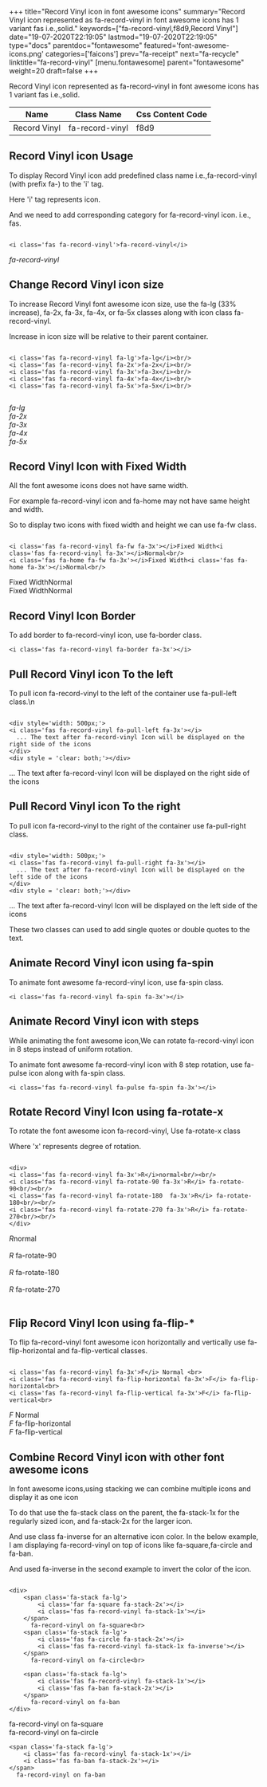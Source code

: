 +++
title="Record Vinyl icon in font awesome icons"
summary="Record Vinyl icon represented as fa-record-vinyl in font awesome icons has 1 variant fas i.e.,solid."
keywords=["fa-record-vinyl,f8d9,Record Vinyl"]
date="19-07-2020T22:19:05"
lastmod="19-07-2020T22:19:05"
type="docs"
parentdoc="fontawesome"
featured='font-awesome-icons.png'
categories=['faicons']
prev="fa-receipt"
next="fa-recycle"
linktitle="fa-record-vinyl"
[menu.fontawesome]
parent="fontawesome"
weight=20
draft=false
+++


Record Vinyl icon represented as fa-record-vinyl in font awesome icons has 1 variant fas i.e.,solid.

<div class='table-responsive'><table class='table'><thead><tr><th>Name</th><th>Class Name</th><th>Css Content Code</th></tr></thead><tbody><tr><td>Record Vinyl</td><td>fa-record-vinyl</td><td>f8d9</td></tr></tbody></table></div>



## Record Vinyl icon Usage

To display Record Vinyl icon add predefined class name i.e.,fa-record-vinyl (with prefix fa-) to the 'i' tag.

Here 'i' tag represents icon.

And we need to add corresponding category for fa-record-vinyl icon. i.e., fas.


```

<i class='fas fa-record-vinyl'>fa-record-vinyl</i>
```

<i class='fas fa-record-vinyl'>fa-record-vinyl</i>




## Change Record Vinyl icon size
To increase Record Vinyl font awesome icon size, use the fa-lg (33% increase), fa-2x, fa-3x, fa-4x, or fa-5x classes along with icon class fa-record-vinyl.

Increase in icon size will be relative to their parent container. 

```

<i class='fas fa-record-vinyl fa-lg'>fa-lg</i><br/>
<i class='fas fa-record-vinyl fa-2x'>fa-2x</i><br/>
<i class='fas fa-record-vinyl fa-3x'>fa-3x</i><br/>
<i class='fas fa-record-vinyl fa-4x'>fa-4x</i><br/>
<i class='fas fa-record-vinyl fa-5x'>fa-5x</i><br/>
            
```

<i class='fas fa-record-vinyl fa-lg'>fa-lg</i><br/>
<i class='fas fa-record-vinyl fa-2x'>fa-2x</i><br/>
<i class='fas fa-record-vinyl fa-3x'>fa-3x</i><br/>
<i class='fas fa-record-vinyl fa-4x'>fa-4x</i><br/>
<i class='fas fa-record-vinyl fa-5x'>fa-5x</i><br/>
            



## Record Vinyl Icon with Fixed Width 

All the font awesome icons does not have same width.

For example fa-record-vinyl icon and fa-home may not have same height and width.

So to display two icons with fixed width and height we can use fa-fw class.


```

<i class='fas fa-record-vinyl fa-fw fa-3x'></i>Fixed Width<i class='fas fa-record-vinyl fa-3x'></i>Normal<br/>
<i class='fas fa-home fa-fw fa-3x'></i>Fixed Width<i class='fas fa-home fa-3x'></i>Normal<br/>
```

<i class='fas fa-record-vinyl fa-fw fa-3x'></i>Fixed Width<i class='fas fa-record-vinyl fa-3x'></i>Normal<br/>
<i class='fas fa-home fa-fw fa-3x'></i>Fixed Width<i class='fas fa-home fa-3x'></i>Normal<br/>



## Record Vinyl Icon Border 

To add border to fa-record-vinyl icon, use fa-border class.


```
<i class='fas fa-record-vinyl fa-border fa-3x'></i>

```
<i class='fas fa-record-vinyl fa-border fa-3x'></i>





## Pull Record Vinyl icon To the left

To pull icon fa-record-vinyl to the left of the container use fa-pull-left class.\n

```

<div style='width: 500px;'>
<i class='fas fa-record-vinyl fa-pull-left fa-3x'></i>
  ... The text after fa-record-vinyl Icon will be displayed on the right side of the icons
</div>
<div style = 'clear: both;'></div>
```

<div style='width: 500px;'>
<i class='fas fa-record-vinyl fa-pull-left fa-3x'></i>
  ... The text after fa-record-vinyl Icon will be displayed on the right side of the icons
</div>
<div style = 'clear: both;'></div>




## Pull Record Vinyl icon To the right
To pull icon fa-record-vinyl to the right of the container use fa-pull-right class.

```

<div style='width: 500px;'>
<i class='fas fa-record-vinyl fa-pull-right fa-3x'></i>
  ... The text after fa-record-vinyl Icon will be displayed on the left side of the icons
</div>
<div style = 'clear: both;'></div>
```

<div style='width: 500px;'>
<i class='fas fa-record-vinyl fa-pull-right fa-3x'></i>
  ... The text after fa-record-vinyl Icon will be displayed on the left side of the icons
</div>
<div style = 'clear: both;'></div>

These two classes can used to add single quotes or double quotes to the text.


## Animate Record Vinyl icon using fa-spin
To animate font awesome fa-record-vinyl icon, use fa-spin class.

```
<i class='fas fa-record-vinyl fa-spin fa-3x'></i>
```
<i class='fas fa-record-vinyl fa-spin fa-3x'></i>




## Animate Record Vinyl icon with steps
While animating the font awesome icon,We can rotate fa-record-vinyl icon in 8 steps instead of uniform rotation.

To animate font awesome fa-record-vinyl icon with 8 step rotation, use fa-pulse icon along with fa-spin class.


```
<i class='fas fa-record-vinyl fa-pulse fa-spin fa-3x'></i>

```
<i class='fas fa-record-vinyl fa-pulse fa-spin fa-3x'></i>





## Rotate Record Vinyl Icon using fa-rotate-x
To rotate the font awesome icon fa-record-vinyl, Use fa-rotate-x class

Where 'x' represents degree of rotation.


```

<div>
<i class='fas fa-record-vinyl fa-3x'>R</i>normal<br/><br/>
<i class='fas fa-record-vinyl fa-rotate-90 fa-3x'>R</i> fa-rotate-90<br/><br/> 
<i class='fas fa-record-vinyl fa-rotate-180  fa-3x'>R</i> fa-rotate-180<br/><br/> 
<i class='fas fa-record-vinyl fa-rotate-270 fa-3x'>R</i> fa-rotate-270<br/><br/>
</div>
```

<div>
<i class='fas fa-record-vinyl fa-3x'>R</i>normal<br/><br/>
<i class='fas fa-record-vinyl fa-rotate-90 fa-3x'>R</i> fa-rotate-90<br/><br/> 
<i class='fas fa-record-vinyl fa-rotate-180  fa-3x'>R</i> fa-rotate-180<br/><br/> 
<i class='fas fa-record-vinyl fa-rotate-270 fa-3x'>R</i> fa-rotate-270<br/><br/>
</div>




## Flip Record Vinyl Icon using fa-flip-*
To flip fa-record-vinyl font awesome icon horizontally and vertically use fa-flip-horizontal and fa-flip-vertical classes. 

```

<i class='fas fa-record-vinyl fa-3x'>F</i> Normal <br>
<i class='fas fa-record-vinyl fa-flip-horizontal fa-3x'>F</i> fa-flip-horizontal<br>
<i class='fas fa-record-vinyl fa-flip-vertical fa-3x'>F</i> fa-flip-vertical<br>
```

<i class='fas fa-record-vinyl fa-3x'>F</i> Normal <br>
<i class='fas fa-record-vinyl fa-flip-horizontal fa-3x'>F</i> fa-flip-horizontal<br>
<i class='fas fa-record-vinyl fa-flip-vertical fa-3x'>F</i> fa-flip-vertical<br>




## Combine Record Vinyl icon with other font awesome icons
In font awesome icons,using stacking we can combine multiple icons and display it as one icon 

To do that use the fa-stack class on the parent, the fa-stack-1x for the regularly sized icon, and fa-stack-2x for the larger icon.

And use class fa-inverse for an alternative icon color. 
In the below example, I am displaying fa-record-vinyl on top of icons like fa-square,fa-circle and fa-ban.

And used fa-inverse in the second example to invert the color of the icon.

```

<div>
    <span class='fa-stack fa-lg'>
        <i class='far fa-square fa-stack-2x'></i>
        <i class='fas fa-record-vinyl fa-stack-1x'></i>
    </span>
      fa-record-vinyl on fa-square<br>
    <span class='fa-stack fa-lg'>
        <i class='fas fa-circle fa-stack-2x'></i>
        <i class='fas fa-record-vinyl fa-stack-1x fa-inverse'></i>
    </span>
      fa-record-vinyl on fa-circle<br>

    <span class='fa-stack fa-lg'>
        <i class='fas fa-record-vinyl fa-stack-1x'></i>
        <i class='fas fa-ban fa-stack-2x'></i>
    </span>
      fa-record-vinyl on fa-ban
</div>
```

<div>
    <span class='fa-stack fa-lg'>
        <i class='far fa-square fa-stack-2x'></i>
        <i class='fas fa-record-vinyl fa-stack-1x'></i>
    </span>
      fa-record-vinyl on fa-square<br>
    <span class='fa-stack fa-lg'>
        <i class='fas fa-circle fa-stack-2x'></i>
        <i class='fas fa-record-vinyl fa-stack-1x fa-inverse'></i>
    </span>
      fa-record-vinyl on fa-circle<br>

    <span class='fa-stack fa-lg'>
        <i class='fas fa-record-vinyl fa-stack-1x'></i>
        <i class='fas fa-ban fa-stack-2x'></i>
    </span>
      fa-record-vinyl on fa-ban
</div>






